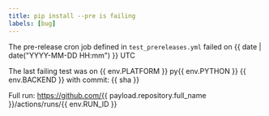 ```yaml
---
title: pip install --pre is failing
labels: [bug]
---
```

The pre-release cron job defined in `test_prereleases.yml` failed on {{ date | date("YYYY-MM-DD HH:mm") }} UTC

The last failing test was on {{ env.PLATFORM }} py{{ env.PYTHON }} {{ env.BACKEND }}
with commit: {{ sha }}

Full run: https://github.com/{{ payload.repository.full_name }}/actions/runs/{{ env.RUN_ID }}
